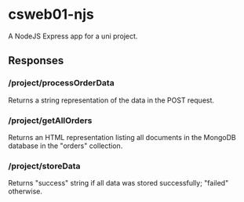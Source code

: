 # csweb01-njs
A NodeJS Express app for a uni project.

## Responses

### /project/processOrderData
Returns a string representation of the data in the POST request.

### /project/getAllOrders
Returns an HTML representation listing all documents in the MongoDB database in the "orders" collection.

### /project/storeData
Returns "success" string if all data was stored successfully; "failed" otherwise.
